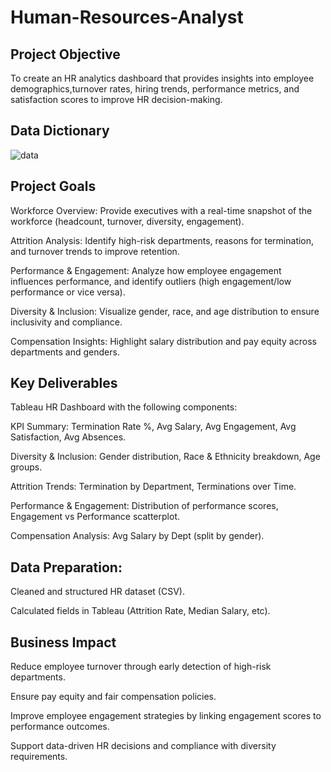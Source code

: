 # Human-Resources-Analyst

## Project Objective
To create an HR analytics dashboard that provides insights into employee demographics,turnover rates, hiring trends, performance metrics, and satisfaction scores to improve HR
decision-making.

## Data Dictionary
<img src="(https://github.com/Anjalikumariyes/Human-Resources-Analyst/blob/main/Data_Dictionary.png)" alt= "data"/>

## Project Goals

Workforce Overview: Provide executives with a real-time snapshot of the workforce (headcount, turnover, diversity, engagement).

Attrition Analysis: Identify high-risk departments, reasons for termination, and turnover trends to improve retention.

Performance & Engagement: Analyze how employee engagement influences performance, and identify outliers (high engagement/low performance or vice versa).

Diversity & Inclusion: Visualize gender, race, and age distribution to ensure inclusivity and compliance.

Compensation Insights: Highlight salary distribution and pay equity across departments and genders.

## Key Deliverables

Tableau HR Dashboard with the following components:

KPI Summary: Termination Rate %, Avg Salary, Avg Engagement, Avg Satisfaction, Avg Absences.

Diversity & Inclusion: Gender distribution, Race & Ethnicity breakdown, Age groups.

Attrition Trends: Termination by Department, Terminations over Time.

Performance & Engagement: Distribution of performance scores, Engagement vs Performance scatterplot.

Compensation Analysis: Avg Salary by Dept (split by gender).

## Data Preparation:

Cleaned and structured HR dataset (CSV).

Calculated fields in Tableau (Attrition Rate, Median Salary, etc).


## Business Impact

Reduce employee turnover through early detection of high-risk departments.

Ensure pay equity and fair compensation policies.

Improve employee engagement strategies by linking engagement scores to performance outcomes.

Support data-driven HR decisions and compliance with diversity requirements.
